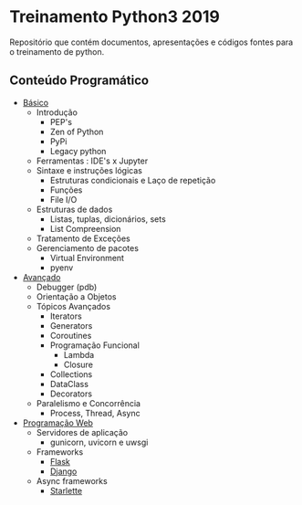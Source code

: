 # Treinamento Python3 2019
Repositório que contém documentos, apresentações e códigos fontes para o treinamento de python.

## Conteúdo Programático
 - [Básico](https://github.com/rdenadai/treinamento_python_2019/tree/master/notebooks/Python101)
    - Introdução
        - PEP's
        - Zen of Python
        - PyPi
        - Legacy python
    - Ferramentas : IDE's x Jupyter
    - Sintaxe e instruções lógicas
        - Estruturas condicionais e Laço de repetição
        - Funções
        - File I/O
    - Estruturas de dados
        - Listas, tuplas, dicionários, sets
        - List Compreension
    - Tratamento de Exceções
    - Gerenciamento de pacotes
        - Virtual Environment
        - pyenv
 - [Avançado](https://github.com/rdenadai/treinamento_python_2019/tree/master/notebooks/Python201)
    - Debugger (pdb)
    - Orientação a Objetos
    - Tópicos Avançados
        - Iterators
        - Generators
        - Coroutines
        - Programação Funcional
            - Lambda
            - Closure
        - Collections
        - DataClass
        - Decorators
    - Paralelismo e Concorrência
        - Process, Thread, Async
 - [Programação Web](https://github.com/rdenadai/treinamento_python_2019/tree/master/notebooks/PythonWeb)
    - Servidores de aplicação
        - gunicorn, uvicorn e uwsgi
    - Frameworks
        - [Flask](https://github.com/rdenadai/treinamento_python_2019/tree/master/notebooks/PythonWeb/flask_fw)
        - [Django](https://github.com/rdenadai/treinamento_python_2019/tree/master/notebooks/PythonWeb/django_fw)
    - Async frameworks
        - [Starlette](https://github.com/rdenadai/treinamento_python_2019/tree/master/notebooks/PythonWeb/starlette_fw)